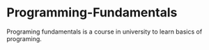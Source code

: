 # Programming-Fundamentals
Programing fundamentals is a course in university to learn basics of programing.

